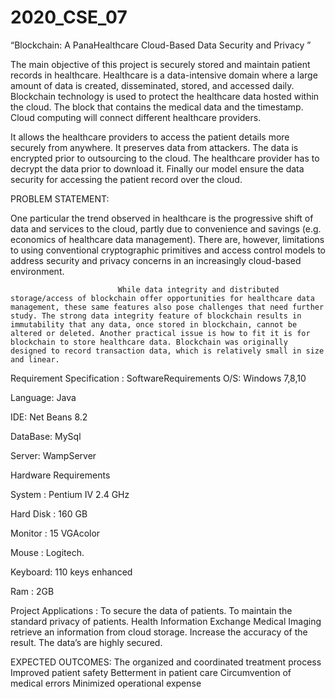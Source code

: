 # 2020_CSE_07
“Blockchain: A PanaHealthcare Cloud-Based  Data Security and Privacy ”

                  


The main objective of this project is securely stored and maintain patient records in healthcare.
Healthcare is a data-intensive domain where a large amount of data is created, disseminated, stored, and accessed daily.
Blockchain technology is used to protect the healthcare data hosted within the cloud. The block that contains the medical data and the timestamp.
Cloud computing will connect different healthcare providers.

It allows the healthcare providers to access the patient details more securely from anywhere.
It preserves data from attackers. The data is encrypted prior to outsourcing to the cloud. The healthcare provider has to decrypt the data prior to download it.
Finally our model ensure the data security for accessing the patient record over the cloud.


               

PROBLEM STATEMENT:

One particular the trend observed in healthcare is the progressive shift of data and services to the cloud, partly due to convenience and savings (e.g. economics of healthcare data management). There are, however, limitations to using conventional cryptographic primitives and access control models to address security and privacy concerns in an increasingly cloud-based environment.

                            While data integrity and distributed storage/access of blockchain offer opportunities for healthcare data management, these same features also pose challenges that need further study. The strong data integrity feature of blockchain results in immutability that any data, once stored in blockchain, cannot be altered or deleted. Another practical issue is how to fit it is for blockchain to store healthcare data. Blockchain was originally designed to record transaction data, which is relatively small in size and linear.       



                                                             

  Requirement Specification :
  SoftwareRequirements
   O/S: Windows 7,8,10

   Language: Java

   IDE: Net Beans 8.2

   DataBase: MySql

   Server: WampServer



Hardware Requirements

  System : Pentium IV 2.4 GHz

  Hard Disk : 160 GB

  Monitor : 15 VGAcolor

  Mouse : Logitech.

  Keyboard: 110 keys enhanced

  Ram : 2GB



Project Applications :
To secure the data of patients. 
To maintain the standard privacy of patients. 
Health Information Exchange 
Medical Imaging 
retrieve an information from cloud storage. 
Increase the accuracy of the result. 
The data’s are highly secured.
                                                 

EXPECTED OUTCOMES:
  The organized and coordinated treatment process 
  Improved patient safety
  Betterment in patient care 
  Circumvention of medical errors 
  Minimized operational expense
